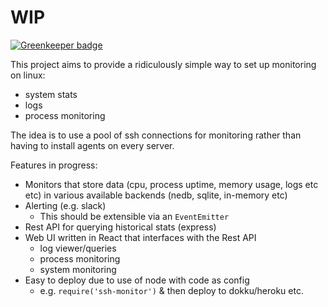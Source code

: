 WIP
===

[![Greenkeeper badge](https://badges.greenkeeper.io/mtford90/ssh-system-monitor.svg)](https://greenkeeper.io/)

This project aims to provide a ridiculously simple way to set up monitoring on linux:

* system stats
* logs
* process monitoring

The idea is to use a pool of ssh connections for monitoring rather than having to install agents on every server.

Features in progress:
* Monitors that store data (cpu, process uptime, memory usage, logs etc etc) in various available backends (nedb, sqlite, in-memory etc)
* Alerting (e.g. slack)
    - This should be extensible via an `EventEmitter`
* Rest API for querying historical stats (express)
* Web UI written in React that interfaces with the Rest API
    * log viewer/queries
    * process monitoring
    * system monitoring
* Easy to deploy due to use of node with code as config
    * e.g. `require('ssh-monitor')` & then deploy to dokku/heroku etc.